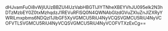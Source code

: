 dHJvamFuOi8vWjlUUzBBZUI4UzVabHBGTlJlYTNheXBEYVhJU095elk2N3hDTzMzbEY0Z0txMzhqdzJ1REVuRFlSQ0N4QWNAbGlzdGVuZXIuZnJlZXRyYWRlLmxpbms6NDQzI1JlbGF5XyVGMCU5RiU4NyVCQSVGMCU5RiU4NyVCOFVTLSVGMCU5RiU4NyVCQSVGMCU5RiU4NyVCOFVTXzExCg==